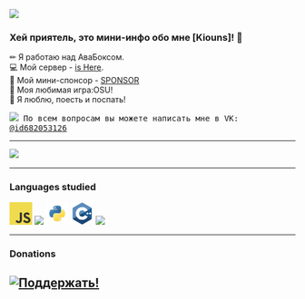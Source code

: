 <img align="left" width="240" src="https://i.imgur.com/yagsfnA.png"> <samp> <br>
### Хей приятель, это мини-инфо обо мне [Kiouns]! 💎
  
✏ Я работаю над АваБоксом. <br>
💻 Мой сервер  - [is Here]. <br>
💾 Мой мини-спонсор - [SPONSOR]<br>
🚀 Моя любимая игра:OSU! <br> 
🌈 Я люблю, поесть и поспать! <br> 

  <samp><img src="https://img.icons8.com/color/48/000000/telegram-app--v1.png" width="17"> По всем вопросам вы можете написать мне в VK: [@id682053126](https://vk.com/id682053126) </samp>

---
  


<a href="https://discord.gg/exkBruYAFJ">
  <img src="https://invidget.switchblade.xyz/exkBruYAFJ" />
</a>
  
---
### **Languages studied**

<img height="40" src="https://raw.githubusercontent.com/github/explore/80688e429a7d4ef2fca1e82350fe8e3517d3494d/topics/javascript/javascript.png">  <img height="40" src="https://img.icons8.com/color/48/000000/android-os.png"/>  <img height="40" src="https://raw.githubusercontent.com/github/explore/80688e429a7d4ef2fca1e82350fe8e3517d3494d/topics/python/python.png">  <img height="40" src="https://raw.githubusercontent.com/github/explore/80688e429a7d4ef2fca1e82350fe8e3517d3494d/topics/cpp/cpp.png"> <img height="40" src="https://img.icons8.com/color/48/000000/java-coffee-cup-logo--v1.png"/>

  
[is Here]: https://discord.gg/exkBruYAFJ
[SPONSOR]: https://vk.com/baddrop

  
---
### **Donations**
<a href="https://donate.qiwi.com/payin/utsukushii" target="_blank"><img src="https://donate.qiwi.com/help/assets/03466e29983ec1c1ce20298c3802251d.svg" alt="Поддержать!" width="217px" ></a>
---
